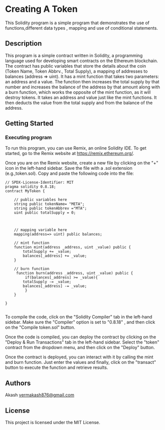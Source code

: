 # Creating A Token

This Solidity program is a simple program that demonstrates the use of functions,different data types , mapping and use of conditional statements.

## Description

This program is a simple contract written in Solidity, a programming language used for developing smart contracts on the Ethereum blockchain. The contract has public variables that store the details about the coin (Token Name, Token Abbrv., Total Supply), a mapping of addresses to balances (address => uint). It has a mint function that takes two parameters: an address and a value. The function then increases the total supply by that number and increases the balance of the address by that amount along with  a burn function, which works the opposite of the mint function, as it will destroy tokens. It takes an address and value just like the mint functions. It  then deducts the value from the total supply and from the balance of the address.

## Getting Started

### Executing program

To run this program, you can use Remix, an online Solidity IDE. To get started, go to the Remix website at https://remix.ethereum.org/.

Once you are on the Remix website, create a new file by clicking on the "+" icon in the left-hand sidebar. Save the file with a .sol extension (e.g.,token.sol). Copy and paste the following code into the file:

```
// SPDX-License-Identifier: MIT
pragma solidity 0.8.18;
contract MyToken {

    // public variables here
    string public tokenName= "META";
    string public tokenAbbrev ="MTA";
    uint public totalSupply = 0;



    // mapping variable here
    mapping(address=> uint) public balances;

    // mint function
    function mint(address _address, uint _value) public {
        totalSupply += _value;
        balances[_address] += _value;
    }

    // burn function
     function burn(address _address, uint _value) public {
         if(balances[_address] >= _value){
        totalSupply -= _value;
        balances[_address] -= _value;
         }
    }

}


```

To compile the code, click on the "Solidity Compiler" tab in the left-hand sidebar. Make sure the "Compiler" option is set to "0.8.18" , and then click on the "Compile token.sol" button.

Once the code is compiled, you can deploy the contract by clicking on the "Deploy & Run Transactions" tab in the left-hand sidebar. Select the "token" contract from the dropdown menu, and then click on the "Deploy" button.

Once the contract is deployed, you can interact with it by calling the mint and burn function. Just enter the values and finally, click on the "transact" button to execute the function and retrieve results.

## Authors

Akash
vermakash876@gmail.com

## License

This project is licensed under the MIT License.
